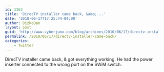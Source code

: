 ```yaml
---
id: 1163
title: 'DirecTV installer came back, &amp;...'
date: '2010-06-17T17:25:44-04:00'
author: DizkoDan
layout: post
guid: 'http://www.cyberjunx.com/blog/archives/2010/06/17/directv-installer-came-back/'
permalink: /2010/06/17/directv-installer-came-back/
categories:
    - Twitter
---
```


DirecTV installer came back, &amp; got everything working. He had the power inserter connected to the wrong port on the SWiM switch.